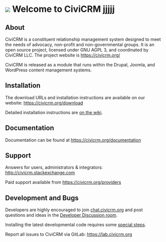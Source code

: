 ![](i/logo_lg.png) Welcome to CiviCRM jjjjj
============================================
About
-----

CiviCRM is a constituent relationship management system designed to
meet the needs of advocacy, non-profit and non-governmental groups.
It is an open source project, licensed under GNU AGPL 3, and
coordinated by CiviCRM LLC. The project website is https://civicrm.org/

CiviCRM is released as a module that runs within the Drupal, Joomla,
and WordPress content management systems.


Installation
------------

The download URLs and installation instructions are available on our website:
https://civicrm.org/download

Detailed installation instructions are [on the wiki](https://wiki.civicrm.org/confluence/display/CRMDOC/Installation+and+Upgrades).


Documentation
-------------

Documentation can be found at https://civicrm.org/documentation


Support
-------

Answers for users, administrators & integrators:
http://civicrm.stackexchange.com

Paid support available from
https://civicrm.org/providers


Development and Bugs
--------------------

Developers are highly encouraged to join [chat.civicrm.org](https://chat.civicrm.org) and post
questions and ideas in the [Developer Discussion room](https://chat.civicrm.org/civicrm/channels/dev).

Installing the latest developmental code requires some [special steps](http://wiki.civicrm.org/confluence/display/CRMDOC/Contributing+to+CiviCRM+using+GitHub). 

Report all issues to CiviCRM via GitLab:
https://lab.civicrm.org
